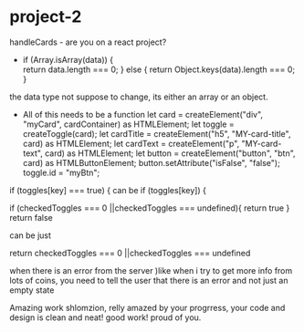 # project-2

handleCards - are you on a react project?

- if (Array.isArray(data)) {  
    return data.length === 0;
  } else { 
    return Object.keys(data).length === 0;
  }

the data type not suppose to change, its either an array or an object.

- All of this needs to be a function
let card = createElement("div", "myCard", cardContainer) as HTMLElement;
    let toggle = createToggle(card);
    let cardTitle = createElement("h5", "MY-card-title", card) as HTMLElement;
    let cardText = createElement("p", "MY-card-text", card) as HTMLElement;
    let button = createElement("button", "btn", card) as HTMLButtonElement;
    button.setAttribute("isFalse", "false");
    toggle.id = "myBtn";

 if (toggles[key] === true) {
 can be 
  if (toggles[key]) {


if (checkedToggles === 0 ||checkedToggles === undefined){
    return true
  } return false


  can be just 

  return checkedToggles === 0 ||checkedToggles === undefined


when there is an error from the server )like when i try to get more info from lots of coins, you need to tell the user that there is an error and not just an empty state 


Amazing work shlomzion, relly amazed by your progrress, your code and design is clean and neat! good work! proud of you.

